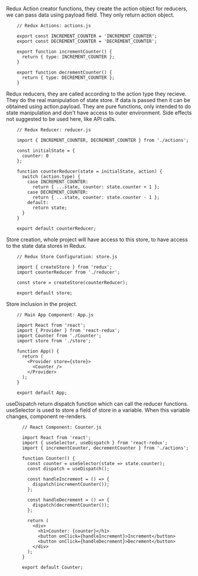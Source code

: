 
Redux Action creator functions, they create the action object for reducers, we can pass data using payload field.
They only return action object.

        // Redux Actions: actions.js

        export const INCREMENT_COUNTER = 'INCREMENT_COUNTER';
        export const DECREMENT_COUNTER = 'DECREMENT_COUNTER';

        export function incrementCounter() {
          return { type: INCREMENT_COUNTER };
        }

        export function decrementCounter() {
          return { type: DECREMENT_COUNTER };
        }



Redux reducers, they are called according to the action type they recieve. They do the real manipulation of state store.
If data is passed then it can be obtained using action.payload.
They are pure functions, only intended to do state manipulation and don't have access to outer environment.
Side effects not suggested to be used here, like API calls.

        // Redux Reducer: reducer.js

        import { INCREMENT_COUNTER, DECREMENT_COUNTER } from './actions';

        const initialState = {
          counter: 0
        };

        function counterReducer(state = initialState, action) {
          switch (action.type) {
            case INCREMENT_COUNTER:
              return { ...state, counter: state.counter + 1 };
            case DECREMENT_COUNTER:
              return { ...state, counter: state.counter - 1 };
            default:
              return state;
          }
        }

        export default counterReducer;


Store creation, whole project will have access to this store, to have access to the state data stores in Redux.
 
        // Redux Store Configuration: store.js

        import { createStore } from 'redux';
        import counterReducer from './reducer';

        const store = createStore(counterReducer);

        export default store;
        

Store inclusion in the project.

        // Main App Component: App.js

        import React from 'react';
        import { Provider } from 'react-redux';
        import Counter from './Counter';
        import store from './store';

        function App() {
          return (
            <Provider store={store}>
              <Counter />
            </Provider>
          );
        }

        export default App;


useDispatch return dispatch function which can call the reducer functions.
useSelector is used to store a field of store in a variable.
When this variable changes, component re-renders.

          // React Component: Counter.js

          import React from 'react';
          import { useSelector, useDispatch } from 'react-redux';
          import { incrementCounter, decrementCounter } from './actions';

          function Counter() {
            const counter = useSelector(state => state.counter);
            const dispatch = useDispatch();

            const handleIncrement = () => {
              dispatch(incrementCounter());
            };

            const handleDecrement = () => {
              dispatch(decrementCounter());
            };

            return (
              <div>
                <h1>Counter: {counter}</h1>
                <button onClick={handleIncrement}>Increment</button>
                <button onClick={handleDecrement}>Decrement</button>
              </div>
            );
          }

          export default Counter;

